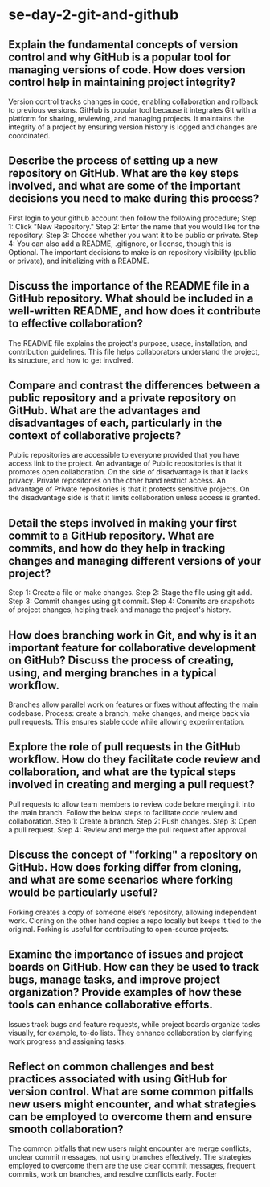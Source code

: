 # se-day-2-git-and-github
## Explain the fundamental concepts of version control and why GitHub is a popular tool for managing versions of code. How does version control help in maintaining project integrity?
Version control tracks changes in code, enabling collaboration and rollback to previous versions. 
GitHub is popular tool because it integrates Git with a platform for sharing, reviewing, and managing projects. 
It maintains the integrity of a project by ensuring version history is logged and changes are coordinated.

## Describe the process of setting up a new repository on GitHub. What are the key steps involved, and what are some of the important decisions you need to make during this process?
First login to your github account then follow the following procedure;
Step 1: Click "New Repository."
Step 2: Enter the name that you would like for the repository.
Step 3: Choose whether you want it to be public or private.
Step 4: You can also add a README, .gitignore, or license, though this is Optional.
The important decisions to make is on repository visibility (public or private), and initializing with a README.

## Discuss the importance of the README file in a GitHub repository. What should be included in a well-written README, and how does it contribute to effective collaboration?
The README file explains the project's purpose, usage, installation, and contribution guidelines. 
This file helps collaborators understand the project, its structure, and how to get involved.

## Compare and contrast the differences between a public repository and a private repository on GitHub. What are the advantages and disadvantages of each, particularly in the context of collaborative projects?
Public repositories are accessible to everyone provided that you have access link to the project. 
An advantage of Public repositories is that it promotes open collaboration.
On the side of disadvantage is that it lacks privacy.
Private repositories on the other hand restrict access.
An advantage of Private repositories is that it protects sensitive projects.
On the disadvantage side is that it limits collaboration unless access is granted.

## Detail the steps involved in making your first commit to a GitHub repository. What are commits, and how do they help in tracking changes and managing different versions of your project?
Step 1: Create a file or make changes.
Step 2: Stage the file using git add.
Step 3: Commit changes using git commit.
Step 4: Commits are snapshots of project changes, helping track and manage the project's history.

## How does branching work in Git, and why is it an important feature for collaborative development on GitHub? Discuss the process of creating, using, and merging branches in a typical workflow.
Branches allow parallel work on features or fixes without affecting the main codebase. Process: create a branch, make changes, and merge back via pull requests. This ensures stable code while allowing experimentation.

## Explore the role of pull requests in the GitHub workflow. How do they facilitate code review and collaboration, and what are the typical steps involved in creating and merging a pull request?
Pull requests to allow team members to review code before merging it into the main branch. 
Follow the below steps to facilitate code review and collaboration. 
Step 1: Create a branch.
Step 2: Push changes.
Step 3: Open a pull request.
Step 4: Review and merge the pull request after approval.

## Discuss the concept of "forking" a repository on GitHub. How does forking differ from cloning, and what are some scenarios where forking would be particularly useful?
Forking creates a copy of someone else’s repository, allowing independent work. 
Cloning on the other hand copies a repo locally but keeps it tied to the original. 
Forking is useful for contributing to open-source projects.

## Examine the importance of issues and project boards on GitHub. How can they be used to track bugs, manage tasks, and improve project organization? Provide examples of how these tools can enhance collaborative efforts.
Issues track bugs and feature requests, while project boards organize tasks visually, for example, to-do lists. 
They enhance collaboration by clarifying work progress and assigning tasks.

## Reflect on common challenges and best practices associated with using GitHub for version control. What are some common pitfalls new users might encounter, and what strategies can be employed to overcome them and ensure smooth collaboration?
The common pitfalls that new users might encounter are merge conflicts, unclear commit messages, not using branches effectively. 
The strategies employed to overcome them are the use clear commit messages, frequent commits, work on branches, and resolve conflicts early.
Footer
